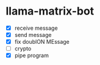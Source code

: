 # llama-matrix-bot
- [x] receive message
- [x] send message
- [x] fix doublON MEssage
- [ ] crypto
- [x] pipe program